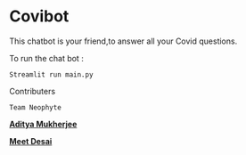 # Covibot
This chatbot is your friend,to answer all your Covid questions.

To run the chat bot :

```
Streamlit run main.py
```

Contributers
```
Team Neophyte

```
<a href="https://github.com/asityamukherjee42"> **Aditya Mukherjee** </a>
  
<a href="https://github.com/MEETDESAI2509"> **Meet Desai** </a>


